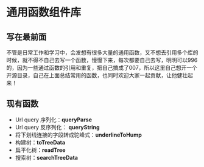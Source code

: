 # 通用函数组件库

## 写在最前面

不管是日常工作和学习中，会发想有很多大量的通用函数，又不想去引用多个库的时候，就不得不自己去写一个函数，慢慢下来，每次都要自己去写，明明可以996的，因为一些通过函数的引用和重复，把自己搞成了007，所以这里自己想开一个开源目录，自己在上面总结常用的函数，也同时欢迎大家一起贡献，让他健壮起来！

## 现有函数

- Url query 序列化：**queryParse**
- Url query 反序列化： **queryString**
- 将下划线连接的字段转成驼峰式：**underlineToHump**
- 构建树：**toTreeData**
- 扁平化树：**readTree**
- 搜索树：**searchTreeData**

